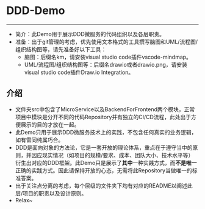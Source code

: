 # DDD-Demo

---

* 简介：此Demo用于展示DDD微服务的代码组织以及各层职责。
* 准备：出于git管理的考虑，优先使用文本格式的工具撰写脑图和UML/流程图/组织结构图等，请先准备好以下工具：
  * 脑图：后缀名km，请安装visual studio code插件vscode-mindmap。
  * UML/流程图/组织结构图等：后缀名drawio或者drawio.png，请安装visual studio code插件Draw.io Integration。

## 介绍

* 文件夹src中包含了MicroService以及BackendForFrontend两个模块，正常项目中模块是分开不同的代码Repository并有独立的CI/CD流程，此处出于方便展示的目的才放在一起。
* 此Demo只用于展示DDD微服务技术上的实践，不包含任何真实的业务逻辑，如有雷同纯属巧合。
* DDD是面向对象的方法论，它是一套开放的理论体系，重点在于遵守当中的原则，并因应现实情况（如项目的规模/要求、成本、团队大小、技术水平等）衍生出对应的DDD框架。此Demo只是展示了**其中**一种实践方式，而**不是唯一**正确的实践方式。因此请保持开放的心态，无需将此Repository当做唯一的标准答案。
* 出于关注点分离的考虑，每个层级的文件夹下均有对应的README以阐述此层/项目的职责以及设计原则。
* Relax~

